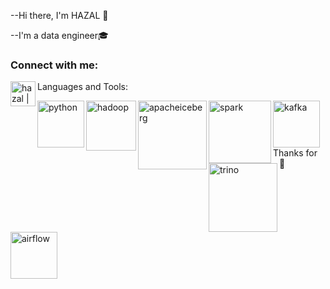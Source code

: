
 --Hi there, I'm HAZAL  👋

 --I'm  a data engineer🎓





### Connect with me:


[<img align="left" alt="hazal | LinkedIn" width="40px" src="https://cdn.jsdelivr.net/npm/simple-icons@v3/icons/linkedin.svg" />][linkedin]





 Languages and Tools:
 

<img align="left" alt="python" width="75px" src="https://github.com/hazalozbey/svg/blob/main/python.svg" />
<img align="left" alt="hadoop" width="80px" src="https://github.com/hazalozbey/svg/blob/main/hadoop-svgrepo-com.svg" />
<img align="left" alt="apacheiceberg" width="110px" src="https://github.com/hazalozbey/svg/blob/main/apache-iceberg-seeklogo.com.svg" />
<img align="left" alt="spark" width="100px" src="https://github.com/hazalozbey/svg/blob/main/apache-spark-5.svg" />
<img align="left" alt="kafka" width="75px" src="https://github.com/hazalozbey/svg/blob/main/kafka-icon-svgrepo-com.svg" />
<img align="left" alt="trino" width="110px" src="https://github.com/hazalozbey/svg/blob/main/Trino.svg" />
<img align="left" alt="airflow" width="75px" src="https://github.com/hazalozbey/svg/blob/main/airflow-svgrepo-com.svg" />









Thanks for 👋




<br />

<br />


[linkedin]: https://www.linkedin.com/in/hazalozbey/

